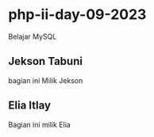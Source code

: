 # php-ii-day-09-2023
Belajar MySQL

## Jekson Tabuni
bagian ini Milik Jekson

## Elia Itlay
Bagian ini milik Elia
